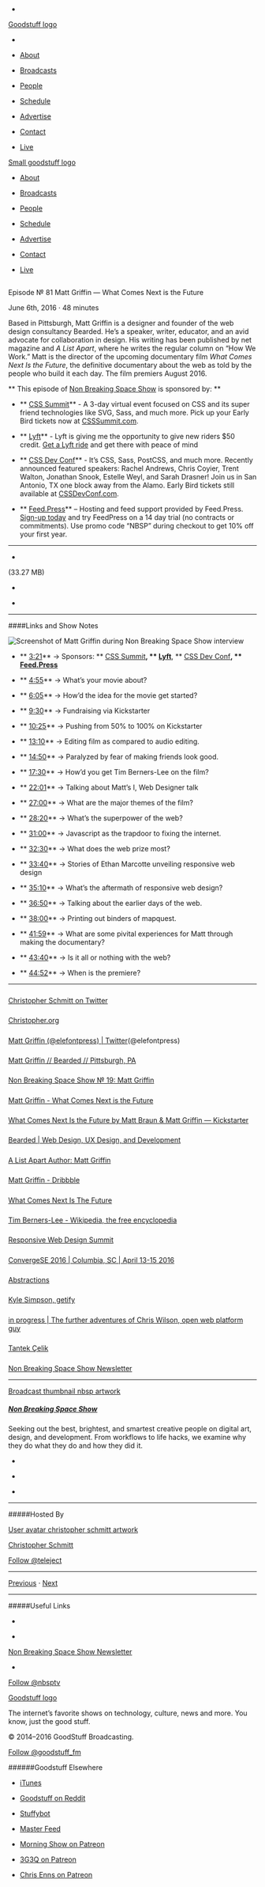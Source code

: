 

-
[Goodstuff logo](http://www.goodstuff.fm/)[](/assets/goodstuff_logo-17c1fe6f378352de5d7345f76152130b.svg)

-


-  [About](/about)

-  [Broadcasts](/broadcasts)

-  [People](/people)

-  [Schedule](/schedule)

-  [Advertise](/advertise)

-  [Contact](/contact)

-  [Live](/live)


[Small goodstuff logo](http://www.goodstuff.fm/)[](/assets/small_goodstuff_logo-bf032e72b9ec41494f4d90905f1ad619.svg)


-  [About](/about)

-  [Broadcasts](/broadcasts)

-  [People](/people)

-  [Schedule](/schedule)

-  [Advertise](/advertise)

-  [Contact](/contact)

-  [Live](/live)


##
Episode № 81
Matt Griffin — What Comes Next is the Future


June 6th, 2016
&middot;
48
minutes


Based in Pittsburgh, Matt Griffin is a designer and founder of the web design consultancy Bearded. He&rsquo;s a speaker, writer, educator, and an avid advocate for collaboration in design. His writing has been published by net magazine and *A List Apart*, where he writes the regular column on &ldquo;How We Work.&rdquo;  Matt is the director of the upcoming documentary film *What Comes Next Is the Future*, the definitive documentary about the web as told by the people who build it each day. The film premiers August 2016.


**
This episode of
[Non Breaking Space Show](/nbsp)
is sponsored by:
**


- ** [CSS Summit](http://CSSSummit.com?utm_source=nbsptv81&utm_medium=podcast&utm_campaign=csssummit2016)** - A 3-day virtual event focused on CSS and its super friend technologies like SVG, Sass, and much more. Pick up your Early Bird tickets now at  [CSSSummit.com](http://CSSSummit.com?utm_source=nbsptv81&utm_medium=podcast&utm_campaign=csssummit2016).

- ** [Lyft](http://christopher.org/lyft)** - Lyft is giving me the opportunity to give new riders $50 credit.  [Get a Lyft ride](http://christopher.org/lyft) and get there with peace of mind

- ** [CSS Dev Conf](http://cssdevconf.com/?utm_source=nbsptv81&utm_medium=podcast&utm_campaign=cssdevconf2016)** - It’s CSS, Sass, PostCSS, and much more. Recently announced featured speakers: Rachel Andrews, Chris Coyier, Trent Walton, Jonathan Snook, Estelle Weyl, and Sarah Drasner! Join us in San Antonio, TX one block away from the Alamo. Early Bird tickets still available at  [CSSDevConf.com](http://cssdevconf.com/?utm_source=nbsptv81&utm_medium=podcast&utm_campaign=cssdevconf2016).

- ** [Feed.Press](http://feed.press/nbsp)** – Hosting and feed support provided by Feed.Press.  [Sign-up today](http://feed.press/nbsp) and try FeedPress on a 14 day trial (no contracts or commitments). Use promo code &ldquo;NBSP&rdquo; during checkout to get 10% off your first year.


------------------------------


-
[](http://podcasts-1.feedpress.co/10609/nbsp-81.mp3)(33.27 MB)

-
[](http://twitter.com/intent/tweet?text=Non%20Breaking%20Space%20Show%20%E2%84%96%2081%20on%20@goodstuff_fm%20-%20http://goodstuff.fm/nbsp/81)

-
[](http://www.facebook.com/sharer/sharer.php?u=http://goodstuff.fm/nbsp/81)


------------------------------


####Links and Show Notes


![Screenshot of Matt Griffin during Non Breaking Space Show interview](https://i.ytimg.com/vi/__2D3zrdKAU/maxresdefault.jpg)


- ** [3:21](#t=3:21)** → Sponsors: ** [CSS Summit](http://CSSSummit.com?utm_source=nbsptv81&utm_medium=podcast&utm_campaign=csssummit2016)**, ** [Lyft](http://christopher.org/lyft)**, ** [CSS Dev Conf](http://cssdevconf.com/?utm_source=nbsptv81&utm_medium=podcast&utm_campaign=cssdevconf2016)**, ** [Feed.Press](http://feed.press/nbsp)**

- ** [4:55](#t=4:55)** → What&rsquo;s your movie about?

- ** [6:05](#t=6:05)** → How&rsquo;d the idea for the movie get started?

- ** [9:30](#t=9:30)** → Fundraising via Kickstarter

- ** [10:25](#t=10:25)** → Pushing from 50% to 100% on Kickstarter

- ** [13:10](#t=13:10)** → Editing film as compared to audio editing.

- ** [14:50](#t=14:50)** → Paralyzed by fear of making friends look good.

- ** [17:30](#t=17:30)** → How&rsquo;d you get Tim Berners-Lee on the film?

- ** [22:01](#t=22:01)** → Talking about Matt&rsquo;s I, Web Designer talk

- ** [27:00](#t=27:00)** → What are the major themes of the film?

- ** [28:20](#t=28:20)** → What&rsquo;s the superpower of the web?

- ** [31:00](#t=31:00)** → Javascript as the trapdoor to fixing the internet.

- ** [32:30](#t=32:30)** → What does the web prize most?

- ** [33:40](#t=33:40)** → Stories of Ethan Marcotte unveiling responsive web design

- ** [35:10](#t=35:10)** → What&rsquo;s the aftermath of responsive web design?

- ** [36:50](#t=36:50)** → Talking about the earlier days of the web.

- ** [38:00](#t=38:00)** → Printing out binders of mapquest.

- ** [41:59](#t=41:59)** → What are some pivital experiences for Matt through making the documentary?

- ** [43:40](#t=43:40)** → Is it all or nothing with the web?

- ** [44:52](#t=44:52)** → When is the premiere?


------------------------------


#####
[Christopher Schmitt on Twitter](https://twitter.com/teleject)


#####
[Christopher.org](http://Christopher.org)


#####
[Matt Griffin (@elefontpress) | Twitter](https://twitter.com/elefontpress)(@elefontpress)


#####
[Matt Griffin // Bearded // Pittsburgh, PA](http://matt-griffin.com/)


#####
[Non Breaking Space Show № 19: Matt Griffin](http://goodstuff.fm/nbsp/19)


#####
[Matt Griffin - What Comes Next is the Future](https://www.youtube.com/watch?v=__2D3zrdKAU)


#####
[What Comes Next Is the Future by Matt Braun & Matt Griffin — Kickstarter](https://www.kickstarter.com/projects/bearded/what-comes-next-is-the-future)


#####
[Bearded | Web Design, UX Design, and Development](http://www.bearded.com/)


#####
[A List Apart Author: Matt Griffin](http://alistapart.com/author/mattgriffin)


#####
[Matt Griffin - Dribbble](https://dribbble.com/bearded)


#####
[What Comes Next Is The Future](http://www.futureisnext.com/)


#####
[Tim Berners-Lee - Wikipedia, the free encyclopedia](https://en.wikipedia.org/wiki/Tim_Berners-Lee)


#####
[Responsive Web Design Summit](http://environmentsforhumans.com/2016/responsive-web-design-summit/)


#####
[ConvergeSE 2016 | Columbia, SC | April 13-15 2016](http://convergese.com/)


#####
[Abstractions](http://abstractions.io/)


#####
[Kyle Simpson, getify](http://getify.me/)


#####
[in progress | The further adventures of Chris Wilson, open web platform guy](https://cwilso.com/)


#####
[Tantek Çelik](http://tantek.com/)


#####
[Non Breaking Space Show Newsletter](http://newsletter.nonbreakingspace.tv/)


------------------------------


[Broadcast thumbnail nbsp artwork](/nbsp)[](https://goodstuffs3.s3.amazonaws.com/uploads/broadcast/image/19/broadcast_thumbnail_nbsp_artwork.png)

##### [Non Breaking Space Show](/nbsp)


Seeking out the best, brightest, and smartest creative people on digital art, design, and development. From workflows to life hacks, we examine why they do what they do and how they did it.

-
[](http://itunes.apple.com/us/podcast/the-non-breaking-space-show/id507162981)

-
[](http://feeds.goodstuff.fm/nbsp)

-
[](mailto:chris@goodstuff.fm?cc=sponsorship%40goodstuff.fm&subject=%5BGoodStuff%20FM%5D%20Sponsorship%20Inquiry%20for%20Non%20Breaking%20Space%20Show)


------------------------------


#####Hosted By


[User avatar christopher schmitt artwork](/people/christopher-schmitt)[](https://goodstuffs3.s3.amazonaws.com/uploads/user/avatar/20/user_avatar_christopher-schmitt_artwork.png)

[Christopher Schmitt](/people/christopher-schmitt)


[Follow @teleject](https://twitter.com/teleject)


------------------------------


[Previous](/nbsp/80)
&middot;
[Next](/nbsp/82)


------------------------------


#####Useful Links

-
[](mailto:chris@goodstuff.fm?subject=%5BGoodstuff%20FM%5D%20Feedback%20for%20Non%20Breaking%20Space%20Show)

-
[Non Breaking Space Show Newsletter](http://www.goodstuff.fm/nbsp/newsletter)


-
[Follow @nbsptv](https://twitter.com/nbsptv)


[Goodstuff logo](http://www.goodstuff.fm/)[](/assets/goodstuff_logo-17c1fe6f378352de5d7345f76152130b.svg)


The internet’s favorite shows on technology, culture, news and more. You know, just the good stuff.


&copy; 2014&ndash;2016 GoodStuff Broadcasting.

[Follow @goodstuff_fm](https://twitter.com/goodstufffm)


######Goodstuff Elsewhere

-  [iTunes](https://itunes.apple.com/us/artist/goodstuff-fm/id843385597?mt=2)

-  [Goodstuff on Reddit](https://www.reddit.com/r/Goodstuff_fm/)

-  [Stuffybot](http://stuffybot.goodstuff.fm)

-  [Master Feed](/master/feed)

-  [Morning Show on Patreon](https://www.patreon.com/morningshow)

-  [3G3Q on Patreon](https://www.patreon.com/3g3q)

-  [Chris Enns on Patreon](https://www.patreon.com/ichris)
